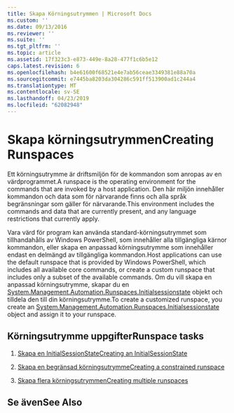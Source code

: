 ```yaml
---
title: Skapa Körningsutrymmen | Microsoft Docs
ms.custom: ''
ms.date: 09/13/2016
ms.reviewer: ''
ms.suite: ''
ms.tgt_pltfrm: ''
ms.topic: article
ms.assetid: 17f323c3-e873-449e-8a28-477f1c6b5e12
caps.latest.revision: 6
ms.openlocfilehash: b4e61600f68521e4e7ab56ceae3349381e88a70a
ms.sourcegitcommit: e7445ba8203da304286c591ff513900ad1c244a4
ms.translationtype: MT
ms.contentlocale: sv-SE
ms.lasthandoff: 04/23/2019
ms.locfileid: "62082948"
---
```

# <a name="creating-runspaces"></a><span data-ttu-id="6af31-102">Skapa körningsutrymmen</span><span class="sxs-lookup"><span data-stu-id="6af31-102">Creating Runspaces</span></span>

<span data-ttu-id="6af31-103">Ett körningsutrymme är driftsmiljön för de kommandon som anropas av en värdprogrammet.</span><span class="sxs-lookup"><span data-stu-id="6af31-103">A runspace is the operating environment for the commands that are invoked by a host application.</span></span> <span data-ttu-id="6af31-104">Den här miljön innehåller kommandon och data som för närvarande finns och alla språk begränsningar som gäller för närvarande.</span><span class="sxs-lookup"><span data-stu-id="6af31-104">This environment includes the commands and data that are currently present, and any language restrictions that currently apply.</span></span>

 <span data-ttu-id="6af31-105">Vara värd för program kan använda standard-körningsutrymmet som tillhandahålls av Windows PowerShell, som innehåller alla tillgängliga kärnor kommandon, eller skapa en anpassad körningsutrymme som innehåller endast en delmängd av tillgängliga kommandon.</span><span class="sxs-lookup"><span data-stu-id="6af31-105">Host applications can use the default runspace that is provided by Windows PowerShell, which includes all available core commands, or create a custom runspace that includes only a subset of the available commands.</span></span> <span data-ttu-id="6af31-106">Om du vill skapa en anpassad körningsutrymme, skapar du en [System.Management.Automation.Runspaces.Initialsessionstate](/dotnet/api/System.Management.Automation.Runspaces.InitialSessionState) objekt och tilldela den till din körningsutrymme.</span><span class="sxs-lookup"><span data-stu-id="6af31-106">To create a customized runspace, you create an [System.Management.Automation.Runspaces.Initialsessionstate](/dotnet/api/System.Management.Automation.Runspaces.InitialSessionState) object and assign it to your runspace.</span></span>

## <a name="runspace-tasks"></a><span data-ttu-id="6af31-107">Körningsutrymme uppgifter</span><span class="sxs-lookup"><span data-stu-id="6af31-107">Runspace tasks</span></span>

1. [<span data-ttu-id="6af31-108">Skapa en InitialSessionState</span><span class="sxs-lookup"><span data-stu-id="6af31-108">Creating an InitialSessionState</span></span>](./creating-an-initialsessionstate.md)

2. [<span data-ttu-id="6af31-109">Skapa en begränsad körningsutrymme</span><span class="sxs-lookup"><span data-stu-id="6af31-109">Creating a constrained runspace</span></span>](./creating-a-constrained-runspace.md)

3. [<span data-ttu-id="6af31-110">Skapa flera körningsutrymmen</span><span class="sxs-lookup"><span data-stu-id="6af31-110">Creating multiple runspaces</span></span>](./creating-multiple-runspaces.md)

## <a name="see-also"></a><span data-ttu-id="6af31-111">Se även</span><span class="sxs-lookup"><span data-stu-id="6af31-111">See Also</span></span>

